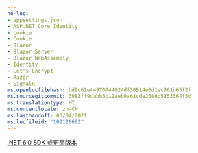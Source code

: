 ```yaml
---
no-loc:
- appsettings.json
- ASP.NET Core Identity
- cookie
- Cookie
- Blazor
- Blazor Server
- Blazor WebAssembly
- Identity
- Let's Encrypt
- Razor
- SignalR
ms.openlocfilehash: bd9c61e44970744024df30514e6d1ec761b65f2f
ms.sourcegitcommit: 3982ff9dabb5b12aeb0a61cde2686b5253364f5d
ms.translationtype: MT
ms.contentlocale: zh-CN
ms.lasthandoff: 03/04/2021
ms.locfileid: "102126662"
---
```

[.NET 6.0 SDK 或更高版本](https://dotnet.microsoft.com/download/dotnet/6.0)
